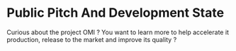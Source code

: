 # Public Pitch And Development State
Curious about the project OMI ?  You want to learn more to help accelerate it production, release to the market and improve its quality ?
